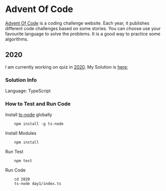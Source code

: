 # Advent Of Code
[Advent Of Code](https://adventofcode.com/) is a coding challenge website. Each year, it publishes different code challenges based on some stories. 
You can choose use your favourite language to solve the problems. It is a good way to practice some algorithms. 

## 2020
I am currently working on quiz in [2020](https://adventofcode.com/2020). My Solution is [here](2020);

### Solution Info
Language: TypeScript

### How to Test and Run Code
Install [ts-node](https://www.npmjs.com/package/ts-node) globally
```
    npm install -g ts-node
```

Install Modules
```
    npm install
```

Run Test
```
    npm test
```

Run Code
```
    cd 2020
    ts-node day1/index.ts
```